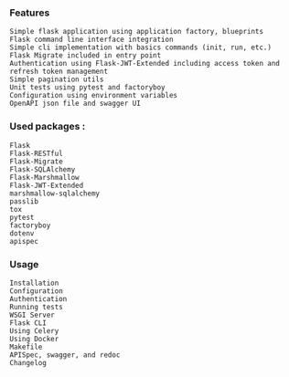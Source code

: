### Features

    Simple flask application using application factory, blueprints
    Flask command line interface integration
    Simple cli implementation with basics commands (init, run, etc.)
    Flask Migrate included in entry point
    Authentication using Flask-JWT-Extended including access token and refresh token management
    Simple pagination utils
    Unit tests using pytest and factoryboy
    Configuration using environment variables
    OpenAPI json file and swagger UI

### Used packages :

    Flask
    Flask-RESTful
    Flask-Migrate
    Flask-SQLAlchemy
    Flask-Marshmallow
    Flask-JWT-Extended
    marshmallow-sqlalchemy
    passlib
    tox
    pytest
    factoryboy
    dotenv
    apispec

### Usage

    Installation
    Configuration
    Authentication
    Running tests
    WSGI Server
    Flask CLI
    Using Celery
    Using Docker
    Makefile
    APISpec, swagger, and redoc
    Changelog
